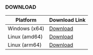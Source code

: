 ### DOWNLOAD
| Platform      | Download Link |
|---------------|---------------|
| Windows (x64) | [Download](https://github.com/chelaxian/FreeNetCalc/actions/runs/13072983539/artifacts/2516697229) |
| Linux (amd64) | [Download](https://github.com/chelaxian/FreeNetCalc/actions/runs/13072983539/artifacts/2516696759) |
| Linux (arm64) | [Download](https://github.com/chelaxian/FreeNetCalc/actions/runs/13072983539/artifacts/2516698097) |
